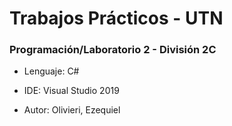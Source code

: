 # Trabajos Prácticos - UTN
### Programación/Laboratorio 2 - División 2C
- Lenguaje: C#
- IDE: Visual Studio 2019

- Autor: Olivieri, Ezequiel
